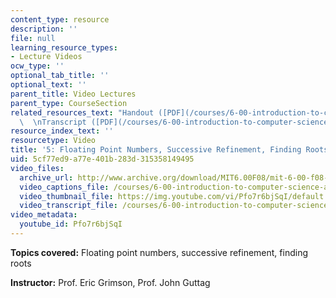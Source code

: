 ```yaml
---
content_type: resource
description: ''
file: null
learning_resource_types:
- Lecture Videos
ocw_type: ''
optional_tab_title: ''
optional_text: ''
parent_title: Video Lectures
parent_type: CourseSection
related_resources_text: "Handout ([PDF](/courses/6-00-introduction-to-computer-science-and-programming-fall-2008/resources/lec5))\
  \  \nTranscript ([PDF](/courses/6-00-introduction-to-computer-science-and-programming-fall-2008/resources/6-00f08-l05))"
resource_index_text: ''
resourcetype: Video
title: '5: Floating Point Numbers, Successive Refinement, Finding Roots'
uid: 5cf77ed9-a77e-401b-283d-315358149495
video_files:
  archive_url: http://www.archive.org/download/MIT6.00F08/mit-6-00-f08-lec05_300k.mp4
  video_captions_file: /courses/6-00-introduction-to-computer-science-and-programming-fall-2008/9e07b9db5ca65ad98a5a7ac057c87fd0_Pfo7r6bjSqI.vtt
  video_thumbnail_file: https://img.youtube.com/vi/Pfo7r6bjSqI/default.jpg
  video_transcript_file: /courses/6-00-introduction-to-computer-science-and-programming-fall-2008/b91c0ebe9f089dcae5ac7c025938cf51_Pfo7r6bjSqI.pdf
video_metadata:
  youtube_id: Pfo7r6bjSqI
---
```


**Topics covered:** Floating point numbers, successive refinement, finding roots

**Instructor:** Prof. Eric Grimson, Prof. John Guttag